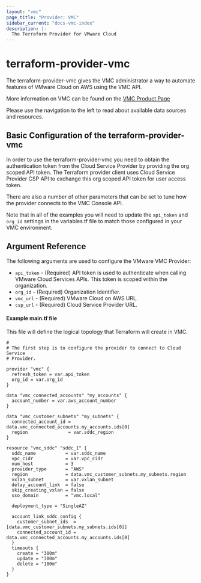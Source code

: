 ```yaml
---
layout: "vmc"
page_title: "Provider: VMC"
sidebar_current: "docs-vmc-index"
description: |-
  The Terraform Provider for VMware Cloud
---
```


# terraform-provider-vmc

The terraform-provider-vmc gives the VMC administrator a way to automate features
of VMware Cloud on AWS using the VMC API.

More information on VMC can be found on the [VMC Product
Page](https://cloud.vmware.com/vmc-aws)

Please use the navigation to the left to read about available data sources and
resources.

## Basic Configuration of the terraform-provider-vmc

In order to use the terraform-provider-vmc you need to obtain the authentication
token from the Cloud Service Provider by providing the org scoped API token. 
The Terraform provider client uses Cloud Service Provider CSP API 
to exchange this org scoped API token for user access token. 

There are also a number of other parameters that can be set to tune how the
provider connects to the VMC Console API. 

Note that in all of the examples you will need to update the `api_token` and `org_id` settings 
in the variables.tf file to match those configured in your VMC environment.


## Argument Reference

The following arguments are used to configure the VMware VMC Provider:

* `api_token` - (Required) API token is used to authenticate when calling VMware Cloud Services APIs. 
   This token is scoped within the organization.
*  `org_id` - (Required) Organization Identifier.
*  `vmc_url` - (Required) VMware Cloud on AWS URL.
*  `csp_url` - (Required) Cloud Service Provider URL.

#### Example main.tf file

This file will define the logical topology that Terraform will
create in VMC.

```hcl
#
# The first step is to configure the provider to connect to Cloud Service 
# Provider. 

provider "vmc" {
  refresh_token = var.api_token
  org_id = var.org_id
}

data "vmc_connected_accounts" "my_accounts" {
  account_number = var.aws_account_number
}

data "vmc_customer_subnets" "my_subnets" {
  connected_account_id = data.vmc_connected_accounts.my_accounts.ids[0]
  region               = var.sddc_region
}

resource "vmc_sddc" "sddc_1" {
  sddc_name           = var.sddc_name
  vpc_cidr            = var.vpc_cidr
  num_host            = 3
  provider_type       = "AWS"
  region              = data.vmc_customer_subnets.my_subnets.region
  vxlan_subnet        = var.vxlan_subnet
  delay_account_link  = false
  skip_creating_vxlan = false
  sso_domain          = "vmc.local"

  deployment_type = "SingleAZ"

  account_link_sddc_config {
    customer_subnet_ids  = [data.vmc_customer_subnets.my_subnets.ids[0]]
    connected_account_id = data.vmc_connected_accounts.my_accounts.ids[0]
  }
  timeouts {
    create = "300m"
    update = "300m"
    delete = "180m"
  }
}

```



